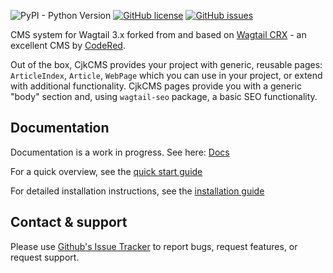 ![PyPI - Python Version](https://img.shields.io/pypi/pyversions/django-cjkcms)
[![GitHub license](https://img.shields.io/github/license/cjkpl/django-cjkcms)](https://github.com/cjkpl/django-cjkcms/blob/main/LICENSE)
[![GitHub issues](https://img.shields.io/github/issues/cjkpl/django-cjkcms)](https://github.com/cjkpl/django-cjkcms/issues) 

CMS system for Wagtail 3.x forked from and based on [Wagtail CRX](https://github.com/coderedcorp/coderedcms) - an excellent CMS by [CodeRed](https://www.coderedcorp.com/).

Out of the box, CjkCMS provides your project with generic, reusable pages:
`ArticleIndex`, `Article`, `WebPage` which you can use in your project, or extend with additional functionality. CjkCMS pages provide you with a generic "body" section and, using `wagtail-seo` package, a basic SEO functionality.

## Documentation
Documentation is a work in progress. See here: [Docs](docs/index.md)

For a quick overview, see the [quick start guide](docs/quick-start.md)

For detailed installation instructions, see the [installation guide](docs/installation.md)

## Contact & support
Please use [Github's Issue Tracker](https://github.com/cjkpl/django-cjkcms/issues) to report bugs, request features, or request support.